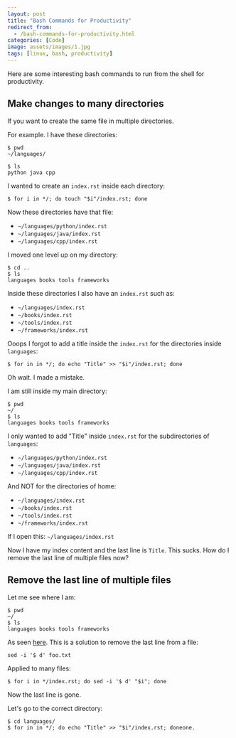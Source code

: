 ```yaml
---
layout: post
title: "Bash Commands for Productivity"
redirect_from:
  - /bash-commands-for-productivity.html
categories: [Code]
image: assets/images/1.jpg
tags: [linux, bash, productivity]
---
```


Here are some interesting bash commands to run from the shell for productivity.


## Make changes to many directories

If you want to create the same file in multiple directories.

For example. I have these directories:

    $ pwd
    ~/languages/

    $ ls
    python java cpp

I wanted to create an `index.rst` inside each directory:

    $ for i in */; do touch "$i"/index.rst; done

Now these directories have that file:

* `~/languages/python/index.rst`
* `~/languages/java/index.rst`
* `~/languages/cpp/index.rst`

I moved one level up on my directory:

    $ cd ..
    $ ls
    languages books tools frameworks

Inside these directories I also have an `index.rst` such as:

* `~/languages/index.rst`
* `~/books/index.rst`
* `~/tools/index.rst`
* `~/frameworks/index.rst`

Ooops I forgot to add a title inside the `index.rst` for the directories inside `languages`:

    $ for in in */; do echo "Title" >> "$i"/index.rst; done

Oh wait. I made a mistake.

I am still inside my main directory:

    $ pwd
    ~/
    $ ls
    languages books tools frameworks

I only wanted to add "Title" inside `index.rst` for the subdirectories of `languages`:

* `~/languages/python/index.rst`
* `~/languages/java/index.rst`
* `~/languages/cpp/index.rst`

And NOT for the directories of home:

* `~/languages/index.rst`
* `~/books/index.rst`
* `~/tools/index.rst`
* `~/frameworks/index.rst`

If I open this: `~/languages/index.rst`

Now I have my index content and the last line is `Title`. This sucks. How do I remove the last line of multiple files now?

## Remove the last line of multiple files

Let me see where I am:

    $ pwd
    ~/
    $ ls
    languages books tools frameworks

As seen <a href="https://stackoverflow.com/questions/4881930/remove-the-last-line-from-a-file-in-bash" target="_blank">here</a>. This is a solution to remove the last line from a file:

    sed -i '$ d' foo.txt

Applied to many files:

    $ for i in */index.rst; do sed -i '$ d' "$i"; done

Now the last line is gone.

Let's go to the correct directory:

    $ cd languages/
    $ for in in */; do echo "Title" >> "$i"/index.rst; doneone.

